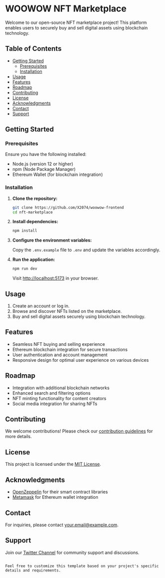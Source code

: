 
# WOOWOW NFT Marketplace

Welcome to our open-source NFT marketplace project! This platform enables users to securely buy and sell digital assets using blockchain technology.

## Table of Contents

- [Getting Started](#getting-started)
  - [Prerequisites](#prerequisites)
  - [Installation](#installation)
- [Usage](#usage)
- [Features](#features)
- [Roadmap](#roadmap)
- [Contributing](#contributing)
- [License](#license)
- [Acknowledgments](#acknowledgments)
- [Contact](#contact)
- [Support](#support)

## Getting Started

### Prerequisites

Ensure you have the following installed:

- Node.js (version 12 or higher)
- npm (Node Package Manager)
- Ethereum Wallet (for blockchain integration)

### Installation

1. **Clone the repository:**

   ```bash
   git clone https://github.com/X2074/woowow-frontend
   cd nft-marketplace
   ```

2. **Install dependencies:**

   ```bash
   npm install
   ```

3. **Configure the environment variables:**

   Copy the `.env.example` file to `.env` and update the variables accordingly.

4. **Run the application:**

   ```bash
   npm run dev
   ```

   Visit [http://localhost:5173](http://localhost:5173) in your browser.

## Usage

1. Create an account or log in.
2. Browse and discover NFTs listed on the marketplace.
3. Buy and sell digital assets securely using blockchain technology.

## Features

- Seamless NFT buying and selling experience
- Ethereum blockchain integration for secure transactions
- User authentication and account management
- Responsive design for optimal user experience on various devices

## Roadmap

- Integration with additional blockchain networks
- Enhanced search and filtering options
- NFT minting functionality for content creators
- Social media integration for sharing NFTs

## Contributing

We welcome contributions! Please check our [contribution guidelines](CONTRIBUTING.md) for more details.

## License

This project is licensed under the [MIT License](LICENSE).

## Acknowledgments

- [OpenZeppelin](https://openzeppelin.com/) for their smart contract libraries
- [Metamask](https://metamask.io/) for Ethereum wallet integration

## Contact

For inquiries, please contact [your.email@example.com](mailto:your.email@example.com).

## Support

Join our [Twitter Channel](https://twitter.com/WoowowGlobal) for community support and discussions.
```

Feel free to customize this template based on your project's specific details and requirements.